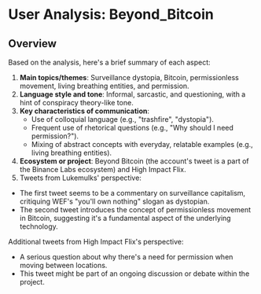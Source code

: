# User Analysis: Beyond_Bitcoin

## Overview

Based on the analysis, here's a brief summary of each aspect:

1. **Main topics/themes**: Surveillance dystopia, Bitcoin, permissionless movement, living breathing entities, and permission.
2. **Language style and tone**: Informal, sarcastic, and questioning, with a hint of conspiracy theory-like tone.
3. **Key characteristics of communication**:
	* Use of colloquial language (e.g., "trashfire", "dystopia").
	* Frequent use of rhetorical questions (e.g., "Why should I need permission?").
	* Mixing of abstract concepts with everyday, relatable examples (e.g., living breathing entities).
4. **Ecosystem or project**: Beyond Bitcoin (the account's tweet is a part of the Binance Labs ecosystem) and High Impact Flix.
5. Tweets from Lukemulks' perspective:

* The first tweet seems to be a commentary on surveillance capitalism, critiquing WEF's "you'll own nothing" slogan as dystopian.
* The second tweet introduces the concept of permissionless movement in Bitcoin, suggesting it's a fundamental aspect of the underlying technology.

Additional tweets from High Impact Flix's perspective:

* A serious question about why there's a need for permission when moving between locations.
* This tweet might be part of an ongoing discussion or debate within the project.